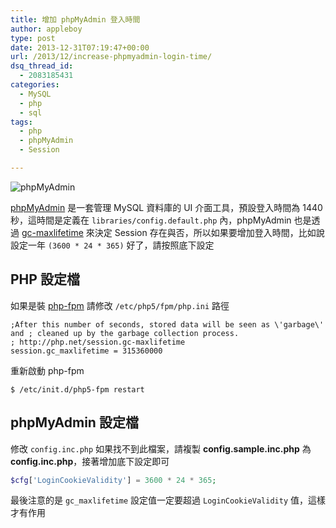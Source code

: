 ```yaml
---
title: 增加 phpMyAdmin 登入時間
author: appleboy
type: post
date: 2013-12-31T07:19:47+00:00
url: /2013/12/increase-phpmyadmin-login-time/
dsq_thread_id:
  - 2083185431
categories:
  - MySQL
  - php
  - sql
tags:
  - php
  - phpMyAdmin
  - Session

---
```

<img src="https://i0.wp.com/upload.wikimedia.org/wikipedia/commons/9/95/PhpMyAdmin_logo.png?w=840" alt="phpMyAdmin" data-recalc-dims="1" />

[phpMyAdmin][1] 是一套管理 MySQL 資料庫的 UI 介面工具，預設登入時間為 1440 秒，這時間是定義在 `libraries/config.default.php` 內，phpMyAdmin 也是透過 [gc-maxlifetime][2] 來決定 Session 存在與否，所以如果要增加登入時間，比如說設定一年 `(3600 * 24 * 365)` 好了，請按照底下設定

## PHP 設定檔

如果是裝 [php-fpm][3] 請修改 `/etc/php5/fpm/php.ini` 路徑

```shell
;After this number of seconds, stored data will be seen as \'garbage\' and ; cleaned up by the garbage collection process. 
; http://php.net/session.gc-maxlifetime 
session.gc_maxlifetime = 315360000
```

重新啟動 php-fpm

```shell
$ /etc/init.d/php5-fpm restart
```

## phpMyAdmin 設定檔

修改 `config.inc.php` 如果找不到此檔案，請複製 **config.sample.inc.php** 為 **config.inc.php**，接著增加底下設定即可

```php
$cfg['LoginCookieValidity'] = 3600 * 24 * 365;
```

最後注意的是 `gc_maxlifetime` 設定值一定要超過 `LoginCookieValidity` 值，這樣才有作用

 [1]: http://www.phpmyadmin.net/home_page/index.php "phpMyAdmin"
 [2]: http://tw1.php.net/manual/en/session.configuration.php#ini.session.gc-maxlifetime
 [3]: http://php-fpm.org/